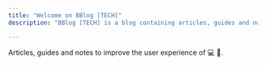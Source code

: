 ```yaml
---
title: "Welcome on BBlog [TECH]"
description: "BBlog [TECH] is a blog containing articles, guides and notes to improve the user experience of computers and smartphones."

---
```


Articles, guides and notes to improve the user experience of :computer: :iphone:.

